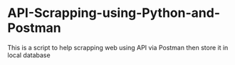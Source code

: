 # API-Scrapping-using-Python-and-Postman

This is a script to help scrapping web using API via Postman then store it in local database 
